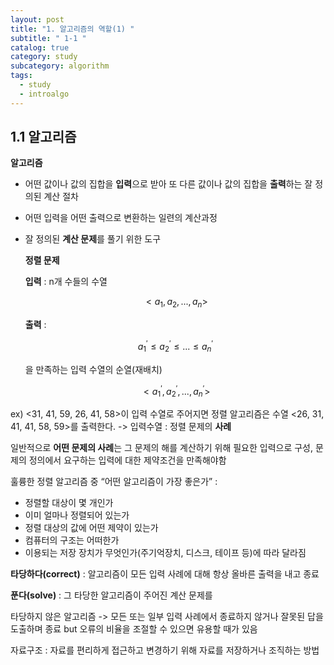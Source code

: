 ```yaml
---
layout: post
title: "1. 알고리즘의 역할(1) "
subtitle: " 1-1 "
catalog: true
category: study
subcategory: algorithm
tags:
  - study
  - introalgo
---
```


## 1.1 알고리즘

**알고리즘**

- 어떤 값이나 값의 집합을 **입력**으로 받아 또 다른 값이나 값의 집합을 **출력**하는 잘 정의된 계산 절차
- 어떤 입력을 어떤 출력으로 변환하는 일련의 계산과정
- 잘 정의된 **계산 문제**를 풀기 위한 도구

  **정렬 문제**

  **입력** : n개 수들의 수열

  $$
  <a_1,a_2, ..., a_n>
  $$

  **출력** :

  $$
  a^{'}_1≤a^{'}_2≤ ...≤a^{'}_n
  $$

  을 만족하는 입력 수열의 순열(재배치)

  $$
  <a^{'}_1, a^{'}_2, ..., a^{'}_n>
  $$

ex) <31, 41, 59, 26, 41, 58>이 입력 수열로 주어지면 정렬 알고리즘은 수열 <26, 31, 41, 41, 58, 59>를 출력한다. -> 입력수열 : 정렬 문제의 **사례**

일반적으로 **어떤 문제의 사례**는 그 문제의 해를 계산하기 위해 필요한 입력으로 구성, 문제의 정의에서 요구하는 입력에 대한 제약조건을 만족해야함

훌륭한 정렬 알고리즘 중 “어떤 알고리즘이 가장 좋은가” :

- 정렬할 대상이 몇 개인가
- 이미 얼마나 정렬되어 있는가
- 정렬 대상의 값에 어떤 제약이 있는가
- 컴퓨터의 구조는 어떠한가
- 이용되는 저장 장치가 무엇인가(주기억장치, 디스크, 테이프 등)에 따라 달라짐

**타당하다(correct)** : 알고리즘이 모든 입력 사례에 대해 항상 올바른 출력을 내고 종료

**푼다(solve)** : 그 타당한 알고리즘이 주어진 계산 문제를

타당하지 않은 알고리즘 -> 모든 또는 일부 입력 사례에서 종료하지 않거나 잘못된 답을 도출하며 종료 but 오류의 비율을 조절할 수 있으면 유용할 때가 있음

자료구조 : 자료를 편리하게 접근하고 변경하기 위해 자료를 저장하거나 조직하는 방법
